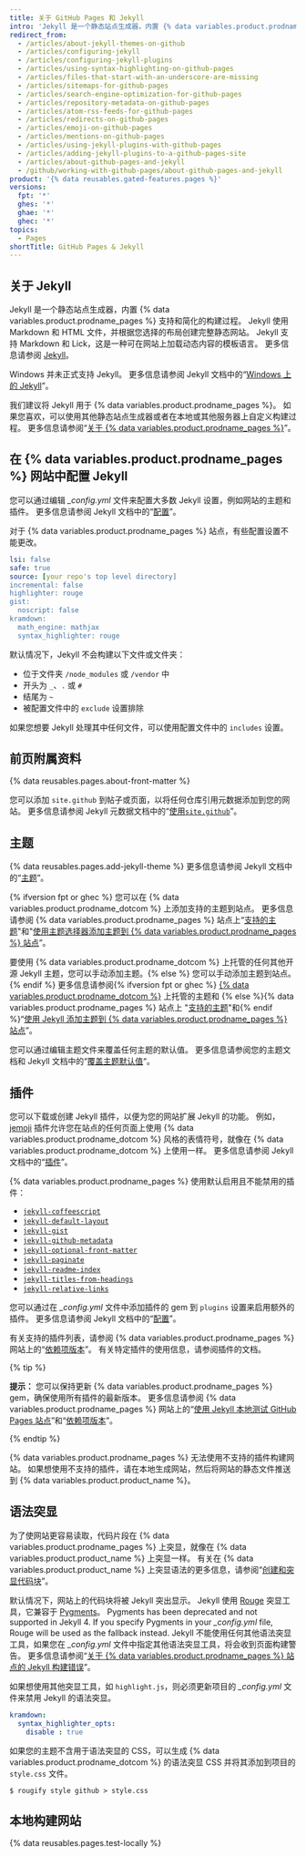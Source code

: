 ```yaml
---
title: 关于 GitHub Pages 和 Jekyll
intro: 'Jekyll 是一个静态站点生成器，内置 {% data variables.product.prodname_pages %} 支持。'
redirect_from:
  - /articles/about-jekyll-themes-on-github
  - /articles/configuring-jekyll
  - /articles/configuring-jekyll-plugins
  - /articles/using-syntax-highlighting-on-github-pages
  - /articles/files-that-start-with-an-underscore-are-missing
  - /articles/sitemaps-for-github-pages
  - /articles/search-engine-optimization-for-github-pages
  - /articles/repository-metadata-on-github-pages
  - /articles/atom-rss-feeds-for-github-pages
  - /articles/redirects-on-github-pages
  - /articles/emoji-on-github-pages
  - /articles/mentions-on-github-pages
  - /articles/using-jekyll-plugins-with-github-pages
  - /articles/adding-jekyll-plugins-to-a-github-pages-site
  - /articles/about-github-pages-and-jekyll
  - /github/working-with-github-pages/about-github-pages-and-jekyll
product: '{% data reusables.gated-features.pages %}'
versions:
  fpt: '*'
  ghes: '*'
  ghae: '*'
  ghec: '*'
topics:
  - Pages
shortTitle: GitHub Pages & Jekyll
---
```


## 关于 Jekyll

Jekyll 是一个静态站点生成器，内置 {% data variables.product.prodname_pages %} 支持和简化的构建过程。 Jekyll 使用 Markdown 和 HTML 文件，并根据您选择的布局创建完整静态网站。 Jekyll 支持 Markdown 和 Lick，这是一种可在网站上加载动态内容的模板语言。 更多信息请参阅 [Jekyll](https://jekyllrb.com/)。

Windows 并未正式支持 Jekyll。 更多信息请参阅 Jekyll 文档中的“[Windows 上的 Jekyll](http://jekyllrb.com/docs/windows/#installation)”。

我们建议将 Jekyll 用于 {% data variables.product.prodname_pages %}。 如果您喜欢，可以使用其他静态站点生成器或者在本地或其他服务器上自定义构建过程。 更多信息请参阅“[关于 {% data variables.product.prodname_pages %}](/articles/about-github-pages#static-site-generators)”。

## 在 {% data variables.product.prodname_pages %} 网站中配置 Jekyll

您可以通过编辑 *_config.yml* 文件来配置大多数 Jekyll 设置，例如网站的主题和插件。 更多信息请参阅 Jekyll 文档中的“[配置](https://jekyllrb.com/docs/configuration/)”。

对于 {% data variables.product.prodname_pages %} 站点，有些配置设置不能更改。

```yaml
lsi: false
safe: true
source: [your repo's top level directory]
incremental: false
highlighter: rouge
gist:
  noscript: false
kramdown:
  math_engine: mathjax
  syntax_highlighter: rouge
```

默认情况下，Jekyll 不会构建以下文件或文件夹：
- 位于文件夹 `/node_modules` 或 `/vendor` 中
- 开头为 `_`、`.` 或 `#`
- 结尾为 `~`
- 被配置文件中的 `exclude` 设置排除

如果您想要 Jekyll 处理其中任何文件，可以使用配置文件中的 `includes` 设置。

## 前页附属资料

{% data reusables.pages.about-front-matter %}

您可以添加 `site.github` 到帖子或页面，以将任何仓库引用元数据添加到您的网站。 更多信息请参阅 Jekyll 元数据文档中的“[使用`site.github`](https://jekyll.github.io/github-metadata/site.github/)”。

## 主题

{% data reusables.pages.add-jekyll-theme %} 更多信息请参阅 Jekyll 文档中的“[主题](https://jekyllrb.com/docs/themes/)”。

{% ifversion fpt or ghec %}
您可以在 {% data variables.product.prodname_dotcom %} 上添加支持的主题到站点。 更多信息请参阅 {% data variables.product.prodname_pages %} 站点上“[支持的主题](https://pages.github.com/themes/)"和"[使用主题选择器添加主题到 {% data variables.product.prodname_pages %} 站点](/articles/adding-a-theme-to-your-github-pages-site-with-the-theme-chooser)”。

要使用 {% data variables.product.prodname_dotcom %} 上托管的任何其他开源 Jekyll 主题，您可以手动添加主题。{% else %} 您可以手动添加主题到站点。{% endif %} 更多信息请参阅{% ifversion fpt or ghec %} [{% data variables.product.prodname_dotcom %}](https://github.com/topics/jekyll-theme) 上托管的主题和 {% else %}{% data variables.product.prodname_pages %} 站点上 "[支持的主题](https://pages.github.com/themes/)"和{% endif %}“[使用 Jekyll 添加主题到 {% data variables.product.prodname_pages %} 站点](/articles/adding-a-theme-to-your-github-pages-site-using-jekyll)”。

您可以通过编辑主题文件来覆盖任何主题的默认值。 更多信息请参阅您的主题文档和 Jekyll 文档中的“[覆盖主题默认值](https://jekyllrb.com/docs/themes/#overriding-theme-defaults)“。

## 插件

您可以下载或创建 Jekyll 插件，以便为您的网站扩展 Jekyll 的功能。 例如， [jemoji](https://github.com/jekyll/jemoji) 插件允许您在站点的任何页面上使用 {% data variables.product.prodname_dotcom %} 风格的表情符号，就像在 {% data variables.product.prodname_dotcom %} 上使用一样。 更多信息请参阅 Jekyll 文档中的“[插件](https://jekyllrb.com/docs/plugins/)”。

{% data variables.product.prodname_pages %} 使用默认启用且不能禁用的插件：
- [`jekyll-coffeescript`](https://github.com/jekyll/jekyll-coffeescript)
- [`jekyll-default-layout`](https://github.com/benbalter/jekyll-default-layout)
- [`jekyll-gist`](https://github.com/jekyll/jekyll-gist)
- [`jekyll-github-metadata`](https://github.com/jekyll/github-metadata)
- [`jekyll-optional-front-matter`](https://github.com/benbalter/jekyll-optional-front-matter)
- [`jekyll-paginate`](https://github.com/jekyll/jekyll-paginate)
- [`jekyll-readme-index`](https://github.com/benbalter/jekyll-readme-index)
- [`jekyll-titles-from-headings`](https://github.com/benbalter/jekyll-titles-from-headings)
- [`jekyll-relative-links`](https://github.com/benbalter/jekyll-relative-links)

您可以通过在 *_config.yml* 文件中添加插件的 gem 到 `plugins` 设置来启用额外的插件。 更多信息请参阅 Jekyll 文档中的“[配置](https://jekyllrb.com/docs/configuration/)”。

有关支持的插件列表，请参阅 {% data variables.product.prodname_pages %} 网站上的“[依赖项版本](https://pages.github.com/versions/)”。  有关特定插件的使用信息，请参阅插件的文档。

{% tip %}

**提示：** 您可以保持更新 {% data variables.product.prodname_pages %} gem，确保使用所有插件的最新版本。 更多信息请参阅 {% data variables.product.prodname_pages %} 网站上的“[使用 Jekyll 本地测试 GitHub Pages 站点](/articles/testing-your-github-pages-site-locally-with-jekyll#updating-the-github-pages-gem)”和“[依赖项版本](https://pages.github.com/versions/)”。

{% endtip %}

{% data variables.product.prodname_pages %} 无法使用不支持的插件构建网站。 如果想使用不支持的插件，请在本地生成网站，然后将网站的静态文件推送到 {% data variables.product.product_name %}。

## 语法突显

为了使网站更容易读取，代码片段在 {% data variables.product.prodname_pages %} 上突显，就像在 {% data variables.product.product_name %} 上突显一样。 有关在 {% data variables.product.product_name %} 上突显语法的更多信息，请参阅“[创建和突显代码块](/articles/creating-and-highlighting-code-blocks)”。

默认情况下，网站上的代码块将被 Jekyll 突出显示。 Jekyll 使用 [Rouge](https://github.com/jneen/rouge) 突显工具，它兼容于 [Pygments](http://pygments.org/)。 Pygments has been deprecated and not supported in Jekyll 4. If you specify Pygments in your *_config.yml* file, Rouge will be used as the fallback instead. Jekyll 不能使用任何其他语法突显工具，如果您在 *_config.yml* 文件中指定其他语法突显工具，将会收到页面构建警告。 更多信息请参阅“[关于 {% data variables.product.prodname_pages %} 站点的 Jekyll 构建错误](/articles/about-jekyll-build-errors-for-github-pages-sites)”。

如果想使用其他突显工具，如 `highlight.js`，则必须更新项目的 *_config.yml* 文件来禁用 Jekyll 的语法突显。

```yaml
kramdown:
  syntax_highlighter_opts:
    disable : true
```

如果您的主题不含用于语法突显的 CSS，可以生成 {% data variables.product.prodname_dotcom %} 的语法突显 CSS 并将其添加到项目的 `style.css` 文件。

```shell
$ rougify style github > style.css
```

## 本地构建网站

{% data reusables.pages.test-locally %}
